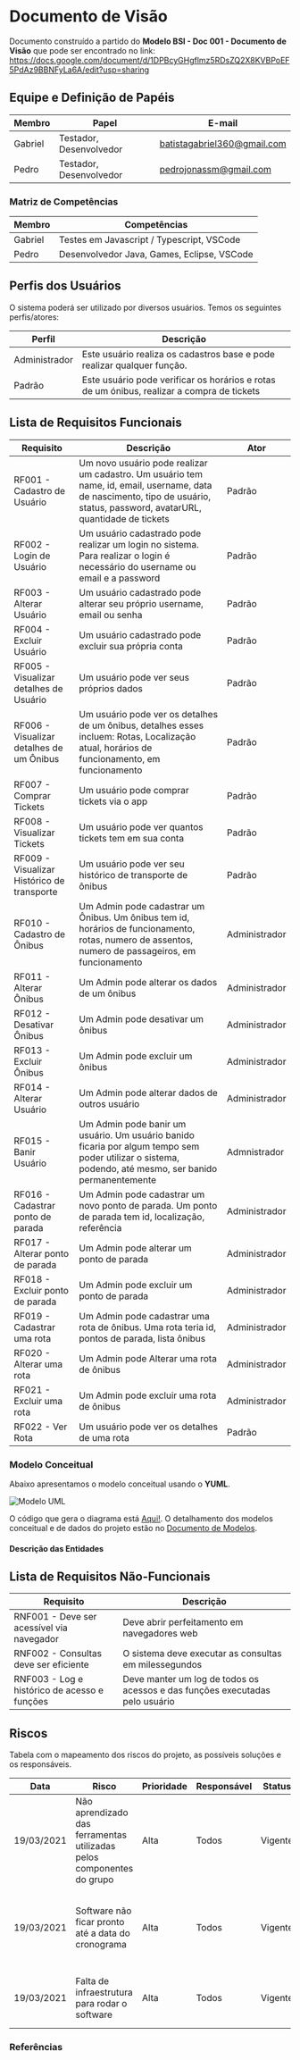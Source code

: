 # Documento de Visão

Documento construído a partido do **Modelo BSI - Doc 001 - Documento de Visão** que pode ser encontrado no
link: https://docs.google.com/document/d/1DPBcyGHgflmz5RDsZQ2X8KVBPoEF5PdAz9BBNFyLa6A/edit?usp=sharing

## Equipe e Definição de Papéis

Membro     |     Papel   |   E-mail   |
---------  | ----------- | ---------- |
Gabriel    | Testador, Desenvolvedor  | batistagabriel360@gmail.com
Pedro      | Testador, Desenvolvedor  | pedrojonassm@gmail.com

### Matriz de Competências

Membro     |     Competências   |
---------  | ----------- |
Gabriel    | Testes em Javascript / Typescript, VSCode |
Pedro      | Desenvolvedor Java, Games, Eclipse, VSCode |

## Perfis dos Usuários

O sistema poderá ser utilizado por diversos usuários. Temos os seguintes perfis/atores:

Perfil                                 | Descrição   |
---------                              | ----------- |
Administrador | Este usuário realiza os cadastros base e pode realizar qualquer função.
Padrão | Este usuário pode verificar os horários e rotas de um ónibus, realizar a compra de tickets

## Lista de Requisitos Funcionais

Requisito                                 | Descrição   | Ator |
---------                                 | ----------- | ---------- |
RF001 - Cadastro de Usuário    | Um novo usuário pode realizar um cadastro. Um usuário tem name, id, email, username, data de nascimento, tipo de usuário, status, password, avatarURL, quantidade de tickets | Padrão |
RF002 - Login de Usuário | Um usuário cadastrado pode realizar um login no sistema. Para realizar o login é necessário do username ou email e a password | Padrão |
RF003 - Alterar Usuário | Um usuário cadastrado pode alterar seu próprio username, email ou senha | Padrão |
RF004 - Excluir Usuário | Um usuário cadastrado pode excluir sua própria conta | Padrão |
RF005 - Visualizar detalhes de Usuário | Um usuário pode ver seus próprios dados | Padrão |
RF006 - Visualizar detalhes de um Ônibus | Um usuário pode ver os detalhes de um ônibus, detalhes esses incluem: Rotas, Localização atual, horários de funcionamento, em funcionamento | Padrão |
RF007 - Comprar Tickets | Um usuário pode comprar tickets via o app | Padrão |
RF008 - Visualizar Tickets | Um usuário pode ver quantos tickets tem em sua conta | Padrão |
RF009 - Visualizar Histórico de transporte | Um usuário pode ver seu histórico de transporte de ônibus | Padrão |
RF010 - Cadastro de Ônibus | Um Admin pode cadastrar um Ônibus. Um ônibus tem id, horários de funcionamento, rotas, numero de assentos, numero de passageiros, em funcionamento | Administrador |
RF011 - Alterar Ônibus | Um Admin pode alterar os dados de um ônibus | Administrador |
RF012 - Desativar Ônibus | Um Admin pode desativar um ônibus | Administrador |
RF013 - Excluir Ônibus | Um Admin pode excluir um ônibus | Administrador |
RF014 - Alterar Usuário | Um Admin pode alterar dados de outros usuário | Administrador |
RF015 - Banir Usuário | Um Admin pode banir um usuário. Um usuário banido ficaria por algum tempo sem poder utilizar o sistema, podendo, até mesmo, ser banido permanentemente | Admnistrador |
RF016 - Cadastrar ponto de parada | Um Admin pode cadastrar um novo ponto de parada. Um ponto de parada tem id, localização, referência | Administrador |
RF017 - Alterar ponto de parada | Um Admin pode alterar um ponto de parada | Administrador |
RF018 - Excluir ponto de parada | Um Admin pode excluir um ponto de parada | Administrador |
RF019 - Cadastrar uma rota | Um Admin pode cadastrar uma rota de ônibus. Uma rota teria id, pontos de parada, lista ônibus | Administrador |
RF020 - Alterar uma rota | Um Admin pode Alterar uma rota de ônibus | Administrador |
RF021 - Excluir uma rota | Um Admin pode excluir uma rota de ônibus | Administrador |
RF022 - Ver Rota | Um usuário pode ver os detalhes de uma rota | Padrão |


### Modelo Conceitual

Abaixo apresentamos o modelo conceitual usando o **YUML**.

 ![Modelo UML](yuml/monitoria-modelo.png)

O código que gera o diagrama está [Aqui!](yuml/monitoria-yuml.md). O detalhamento dos modelos conceitual e de dados do projeto estão no [Documento de Modelos](doc-modelos.md).

#### Descrição das Entidades

## Lista de Requisitos Não-Funcionais

Requisito                                 | Descrição   |
---------                                 | ----------- |
RNF001 - Deve ser acessível via navegador | Deve abrir perfeitamento em navegadores web |
RNF002 - Consultas deve ser eficiente | O sistema deve executar as consultas em milessegundos |
RNF003 - Log e histórico de acesso e funções | Deve manter um log de todos os acessos e das funções executadas pelo usuário |

## Riscos

Tabela com o mapeamento dos riscos do projeto, as possíveis soluções e os responsáveis.

Data | Risco | Prioridade | Responsável | Status | Providência/Solução |
------ | ------ | ------ | ------ | ------ | ------ |
19/03/2021 | Não aprendizado das ferramentas utilizadas pelos componentes do grupo | Alta | Todos | Vigente | Reforçar estudos sobre as ferramentas e aulas com a integrante que conhece a ferramenta |
19/03/2021 | Software não ficar pronto até a data do cronograma | Alta | Todos | Vigente | Reforçar o cumprimento das tarefas até a data planejada, e manter alguem como gerente para realizar o controle do tempo |
19/03/2021 | Falta de infraestrutura para rodar o software | Alta | Todos | Vigente | Buscar investidores para conseguir maquinas para a execução do software |

### Referências
